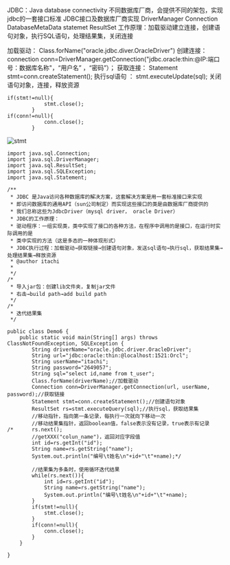 JDBC：Java database connectivity
不同数据库厂商，会提供不同的架包，实现jdbc的一套接口标准
JDBC接口及数据库厂商实现
DriverManager   Connection  DatabaseMetaData  statemet ResultSet
工作原理：加载驱动建立连接，创建语句对象，执行SQL语句，处理结果集，关闭连接

加载驱动：
Class.forName("oracle.jdbc.diver.OracleDriver")
创建连接：
connection conn=DriverManager.getConnection("jdbc.oracle:thin:@IP:端口号：数据库名称"，“用户名” ，“密码”）；
获取连接：
Statement stmt=conn.createStatement();
执行sql语句 ：
stmt.executeUpdate(sql);
关闭语句对象，连接，释放资源
```
if(stmt!=null){
			stmt.close();
		}
if(conn!=null){
			conn.close();
		}
```

![stmt](http://upload-images.jianshu.io/upload_images/66256-6edee6577fd1422e.jpg?imageMogr2/auto-orient/strip%7CimageView2/2/w/1240)

```
import java.sql.Connection;
import java.sql.DriverManager;
import java.sql.ResultSet;
import java.sql.SQLException;
import java.sql.Statement;

/**
 * JDBC 是Java访问各种数据库的解决方案，这套解决方案是用一套标准接口来实现
 * 即访问数据库的通用API（sun公司制定）而实现这些接口的类是由数据库厂商提供的
 * 我们总称这些为JdbcDriver（mysql driver， oracle Driver）
 * JDBC的工作原理：
 * 驱动程序：一组实现类，类中实现了接口的各种方法，在程序中调用的是接口，在运行时实际调用的是
 * 类中实现的方法（这是多态的一种体现形式）
 * JDBC执行过程：加载驱动→获取链接→创建语句对象，发送sql语句→执行sql，获取结果集→处理结果集→释放资源
 * @author itachi
 *
 */
/* 
 * 导入jar包：创建lib文件夹，复制jar文件
 * 右击→build path→add build path
 */
/*
 * 迭代结果集
 */

public class Demo6 {
	public static void main(String[] args) throws ClassNotFoundException, SQLException {
		String driverName="oracle.jdbc.driver.OracleDriver";
		String url="jdbc:oracle:thin:@localhost:1521:Orcl";
		String userName="itachi";
		String password="2649057";
		String sql="select id,name from t_user";
		Class.forName(driverName);//加载驱动
		Connection conn=DriverManager.getConnection(url, userName, password);//获取链接
		Statement stmt=conn.createStatement();//创建语句对象
		ResultSet rs=stmt.executeQuery(sql);//执行sql，获取结果集
		//移动指针，指向第一条记录，每执行一次就向下移动一次
		//移动结果集指针，返回boolean值，false表示没有记录，true表示有记录
/*		rs.next();
		//getXXX("colun_name")，返回对应字段值
		int id=rs.getInt("id");
		String name=rs.getString("name");
		System.out.println("编号\t姓名\n"+id+"\t"+name);*/
		
		//结果集为多条时，使用循环迭代结果
		while(rs.next()){
			int id=rs.getInt("id");
			String name=rs.getString("name");
			System.out.println("编号\t姓名\n"+id+"\t"+name);
		}
		if(stmt!=null){
			stmt.close();
		}
		if(conn!=null){
			conn.close();
		}
	}

}
```
